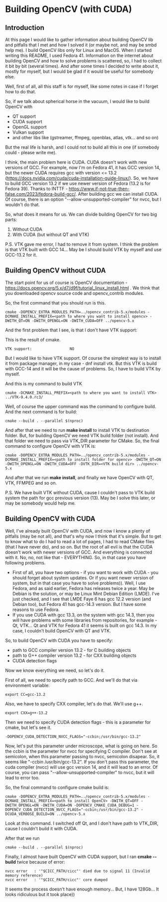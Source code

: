 # Building OpenCV (with CUDA)

## Introduction

At this page I would like to gather information about building OpenCV lib and pitfalls that I met and how I solved it (or maybe not, and may be smbd help me). I build OpenCV libs only for Linux and MacOS. When I started writing this README, I used Fedora 41. Information on the internet about building OpenCV and how to solve problems is scattered, so, I had to collect it bit by bit (several times). And after some times I decided to write about it, mostly for myself, but I would be glad if it would be useful for somebody else. 

Well, first of all, all this staff is for myself, like some notes in case if I forget how to do that. 

So, if we talk about spherical horse in the vacuum, I would like to build OpenCV with

*  QT support
*  CUDA support
*  OpenGL support
*  Vulkan support
*  and other libs like (gstreamer, ffmpeg, openblas, atlas, vtk... and so on)

But the real life is harsh, and I could not to build all this in one (if somebody could - please write me). 

I think, the main problem here is CUDA. CUDA doesn't work with new versions of GCC. For example, now I'm on Fedora 41, it has GCC version 14, but the newer CUDA requires gcc with version <= 13.2 (https://docs.nvidia.com/cuda/cuda-installation-guide-linux/). So, we have to build GCC version 13.2 if we use newer version of Fedora (13.2 is for Fedora 39). Thanks to INTTF - https://www.if-not-true-then-false.com/2023/fedora-build-gcc/. After building gcc we can install CUDA. Of course, there is an option "--allow-unsupported-compiler" for nvcc, but I wouldn't do that. 

So, what does it means for us. We can divide building OpenCV for two big parts:

1.  Without CUDA
2.  With CUDA (but without QT and VTK)

P.S. VTK gave me error, I had to remove it from system. I think the problem is that VTK built with GCC 14... May be I should build VTK by myself and use GCC-13.2 for it.

## Building OpenCV without CUDA

The start point for us of course is OpenCV documentation - https://docs.opencv.org/5.x/d7/d9f/tutorial_linux_install.html . 
We think that you downloaded opencv source code and opencv_contrib modules.

So, the first command that you should run is this. 
```
cmake -DOPENCV_EXTRA_MODULES_PATH=../opencv_contrib-5.x/modules -DCMAKE_INSTALL_PREFIX=<path to where you want to install opencv> -DWITH_QT=ON -DWITH_OPENGL=ON -DWITH_CUDA=OFF ../opencv-5.x
```

And the first problem that I see, is that I don't have VTK support:

This is the result of cmake. 

```
VTK support:                 NO
```

But I would like to have VTK support. Of course the simplest way is to install it from package manager, in my case - dnf install vtk. But this VTK is build with GCC-14 and it will be the cause of problems. So, I have to build VTK by myself. 

And this is my command to build VTK
```
cmake -DCMAKE_INSTALL_PREFIX=<path to where you want to install VTK> ../VTK-9.4.0.rc3/
```

Well, of course the upper command was the command to configure build. And the next command is for build:

```
cmake --build . --parallel $(nproc)
```

And after that we need to run **make install** to install VTK to destination folder. But, for building OpenCV we need VTK build folder (not install). And that folder we need to pass via VTK_DIR parameter for CMake. So, the final command to configure OpenCV with VTK is: 

```
cmake -DOPENCV_EXTRA_MODULES_PATH=../opencv_contrib-5.x/modules -DCMAKE_INSTALL_PREFIX=<path to install folder for opencv> -DWITH_QT=ON -DWITH_OPENGL=ON -DWITH_CUDA=OFF -DVTK_DIR=<VTK build dir> ../opencv-5.x
```

And after that we run **make install**, and finally we have OpenCV with QT, VTK, FFMPEG and so on.

P.S. We have built VTK without CUDA, cause I couldn't pass to VTK build system the path for gcc previous version (13). May be I solve this later, or may be somebody would help me. 


## Building OpenCV with CUDA

Well, I've already built OpenCV with CUDA, and now I know a plenty of pitfalls (may be not all), and that's why now I think that it's simple. But to get to know what to do I had to read a lot of pages, I had to read CMake files (that I have never do), and so on. But the root of all evil is that the CUDA doesn't work with newer versions of GCC. And everything is connected with it. No, no, not like that - EVERYTHING. So, in that case you have following problems. 

*  First of all, you have two options - if you want to work with CUDA - you should forget about system updates. Or if you want newer version of system, but in that case you have to solve problems)).  Well, I use Fedora, and as said earlier, Fedora has releases twice a year. May be Debian is the solution, or may be Linux Mint Debian Edition (LMDE). I've just checked, and I see that LMDE Faye 6 has gcc 12.2 version (and Debian too), but Fedora 41 has gcc-14.3 version. But I have some reasons to use Fedora.
*  If you use CUDA with gcc 13.3, on the system with gcc 14.3, then you will have problems with some libraries from repositories, for example - Qt, VTK... Qt and VTK for Fedora 41 it seems is built on gcc 14.3. In my case, I couldn't build OpenCV with QT and VTK.

So, to build OpenCV with CUDA you have to specify:
* path to GCC compiler version 13.2 - for C building objects
* path to G++ compiler version 13.2 - for CXX building objects
* CUDA detection flags

Now we know everything we need, so let's do it. 

First of all, we need to specify path to GCC. And we'll do that via environment variable:
```
export CC=gcc-13.2
```

Also, we have to specify CXX compiler, let's do that. We'll use g++. 

```
export CXX=g++-13.2
```

Then we need to specify CUDA detection flags - this is a parameter for cmake, but let's see it. 

```
-DOPENCV_CUDA_DETECTION_NVCC_FLAGS="-ccbin;/usr/bin/gcc-13.2"
```

Now, let's put this parameter under microscope, what is going on here. So the ccbin is the parameter for nvcc for specifying C compiler. Don't see at semicolon, when this parameter passing to nvcc, semicolon disapear. So, it seems like "-ccbin /usr/bin/gcc-13.2". If you don't pass this parameter, the cuda compiler (nvcc) will use gcc version 14, and it will lead to an error. Of course, you can pass "--allow-unsupported-compiler" to nvcc, but it will lead to error too. 

So, the final command to configure cmake build is: 

```
cmake -DOPENCV_EXTRA_MODULES_PATH=../opencv_contrib-5.x/modules -DCMAKE_INSTALL_PREFIX=<path to install OpenCV> -DWITH_QT=OFF -DWITH_OPENGL=ON -DWITH_CUDA=ON -DOPENCV_CMAKE_CUDA_DEBUG=1 -DOPENCV_CUDA_DETECTION_NVCC_FLAGS="-ccbin;/usr/bin/gcc-13.2" -DCUDA_VERBOSE_BUILD=ON ../opencv-5.x 
```

Look at this command. I switched off Qt, and I don't have path to VTK_DIR, cause I couldn't build it with CUDA. 

After that we run
```
cmake --build . --parallel $(nproc)
```


Finally, I almost have built OpenCV with CUDA support, but I ran **cmake --build** twice because of error:

```
nvcc error   : '"$CICC_PATH/cicc"' died due to signal 11 (Invalid memory reference)
nvcc error   : '"$CICC_PATH/cicc"' core dumped

```

It seems the process doesn't have enough memory... But, I have 128Gb... It looks ridiculous but it took place)) 

